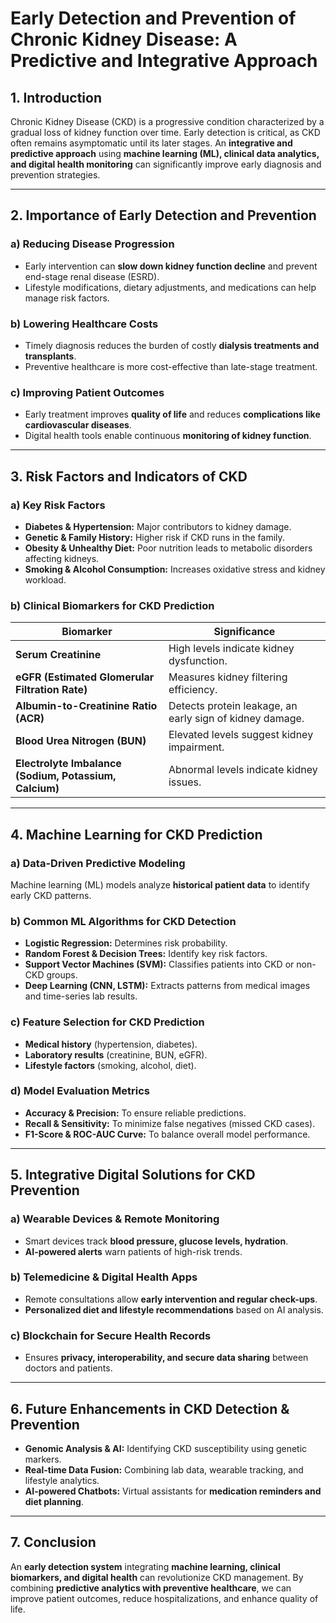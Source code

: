 # **Early Detection and Prevention of Chronic Kidney Disease: A Predictive and Integrative Approach**  

## **1. Introduction**  
Chronic Kidney Disease (CKD) is a progressive condition characterized by a gradual loss of kidney function over time. Early detection is critical, as CKD often remains asymptomatic until its later stages. An **integrative and predictive approach** using **machine learning (ML), clinical data analytics, and digital health monitoring** can significantly improve early diagnosis and prevention strategies.  

---

## **2. Importance of Early Detection and Prevention**  
### **a) Reducing Disease Progression**  
- Early intervention can **slow down kidney function decline** and prevent end-stage renal disease (ESRD).  
- Lifestyle modifications, dietary adjustments, and medications can help manage risk factors.  

### **b) Lowering Healthcare Costs**  
- Timely diagnosis reduces the burden of costly **dialysis treatments and transplants**.  
- Preventive healthcare is more cost-effective than late-stage treatment.  

### **c) Improving Patient Outcomes**  
- Early treatment improves **quality of life** and reduces **complications like cardiovascular diseases**.  
- Digital health tools enable continuous **monitoring of kidney function**.  

---

## **3. Risk Factors and Indicators of CKD**  
### **a) Key Risk Factors**  
- **Diabetes & Hypertension:** Major contributors to kidney damage.  
- **Genetic & Family History:** Higher risk if CKD runs in the family.  
- **Obesity & Unhealthy Diet:** Poor nutrition leads to metabolic disorders affecting kidneys.  
- **Smoking & Alcohol Consumption:** Increases oxidative stress and kidney workload.  

### **b) Clinical Biomarkers for CKD Prediction**  
| **Biomarker** | **Significance** |
|--------------|----------------|
| **Serum Creatinine** | High levels indicate kidney dysfunction. |
| **eGFR (Estimated Glomerular Filtration Rate)** | Measures kidney filtering efficiency. |
| **Albumin-to-Creatinine Ratio (ACR)** | Detects protein leakage, an early sign of kidney damage. |
| **Blood Urea Nitrogen (BUN)** | Elevated levels suggest kidney impairment. |
| **Electrolyte Imbalance (Sodium, Potassium, Calcium)** | Abnormal levels indicate kidney issues. |

---

## **4. Machine Learning for CKD Prediction**  
### **a) Data-Driven Predictive Modeling**  
Machine learning (ML) models analyze **historical patient data** to identify early CKD patterns.  

### **b) Common ML Algorithms for CKD Detection**  
- **Logistic Regression:** Determines risk probability.  
- **Random Forest & Decision Trees:** Identify key risk factors.  
- **Support Vector Machines (SVM):** Classifies patients into CKD or non-CKD groups.  
- **Deep Learning (CNN, LSTM):** Extracts patterns from medical images and time-series lab results.  

### **c) Feature Selection for CKD Prediction**  
- **Medical history** (hypertension, diabetes).  
- **Laboratory results** (creatinine, BUN, eGFR).  
- **Lifestyle factors** (smoking, alcohol, diet).  

### **d) Model Evaluation Metrics**  
- **Accuracy & Precision:** To ensure reliable predictions.  
- **Recall & Sensitivity:** To minimize false negatives (missed CKD cases).  
- **F1-Score & ROC-AUC Curve:** To balance overall model performance.  

---

## **5. Integrative Digital Solutions for CKD Prevention**  
### **a) Wearable Devices & Remote Monitoring**  
- Smart devices track **blood pressure, glucose levels, hydration**.  
- **AI-powered alerts** warn patients of high-risk trends.  

### **b) Telemedicine & Digital Health Apps**  
- Remote consultations allow **early intervention and regular check-ups**.  
- **Personalized diet and lifestyle recommendations** based on AI analysis.  

### **c) Blockchain for Secure Health Records**  
- Ensures **privacy, interoperability, and secure data sharing** between doctors and patients.  

---

## **6. Future Enhancements in CKD Detection & Prevention**  
- **Genomic Analysis & AI:** Identifying CKD susceptibility using genetic markers.  
- **Real-time Data Fusion:** Combining lab data, wearable tracking, and lifestyle analytics.  
- **AI-powered Chatbots:** Virtual assistants for **medication reminders and diet planning**.  

---

## **7. Conclusion**  
An **early detection system** integrating **machine learning, clinical biomarkers, and digital health** can revolutionize CKD management. By combining **predictive analytics with preventive healthcare**, we can improve patient outcomes, reduce hospitalizations, and enhance quality of life.  
